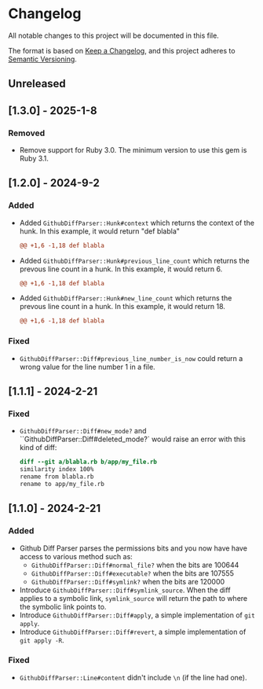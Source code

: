 # Changelog
All notable changes to this project will be documented in this file.

The format is based on [Keep a Changelog](https://keepachangelog.com/en/1.0.0/),
and this project adheres to [Semantic Versioning](https://semver.org/spec/v2.0.0.html).

## Unreleased

## [1.3.0] - 2025-1-8
### Removed

- Remove support for Ruby 3.0. The minimum version to use this gem is Ruby 3.1.

## [1.2.0] - 2024-9-2
### Added
- Added `GithubDiffParser::Hunk#context` which returns the context of the hunk.
  In this example, it would return "def blabla"
  ```diff
  @@ +1,6 -1,18 def blabla
  ```

- Added `GithubDiffParser::Hunk#previous_line_count` which returns the prevous line count in a hunk.
  In this example, it would return 6.
  ```diff
  @@ +1,6 -1,18 def blabla
  ```

- Added `GithubDiffParser::Hunk#new_line_count` which returns the prevous line count in a hunk.
  In this example, it would return 18.
  ```diff
  @@ +1,6 -1,18 def blabla
  ```

### Fixed
- `GithubDiffParser::Diff#previous_line_number_is_now` could return a wrong value
  for the line number 1 in a file.

## [1.1.1] - 2024-2-21
### Fixed
- `GithubDiffParser::Diff#new_mode?` and ``GithubDiffParser::Diff#deleted_mode?` would raise
  an error with this kind of diff:

  ```diff
  diff --git a/blabla.rb b/app/my_file.rb
  similarity index 100%
  rename from blabla.rb
  rename to app/my_file.rb
  ```

## [1.1.0] - 2024-2-21
### Added
- Github Diff Parser parses the permissions bits and you now have have access to various method
  such as:
  - `GithubDiffParser::Diff#normal_file?` when the bits are 100644
  - `GithubDiffParser::Diff#executable?` when the bits are 107555
  - `GithubDiffParser::Diff#symlink?` when the bits are 120000
- Introduce `GithubDiffParser::Diff#symlink_source`. When the diff applies to a symbolic link, `symlink_source` will
  return the path to where the symbolic link points to.
- Introduce `GithubDiffParser::Diff#apply`, a simple implementation of `git apply`.
- Introduce `GithubDiffParser::Diff#revert`, a simple implementation of `git apply -R`.

### Fixed
- `GithubDiffParser::Line#content` didn't include `\n` (if the line had one).
